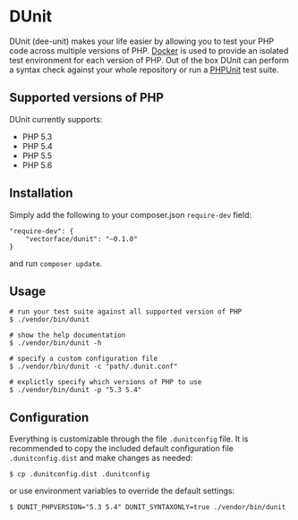 # DUnit

DUnit (dee-unit) makes your life easier by allowing you to test your PHP code
across multiple versions of PHP. [Docker](https://www.docker.com/whatisdocker/)
is used to provide an isolated test environment for each version of PHP. Out of
the box DUnit can perform a syntax check against your whole repository or run a
[PHPUnit](https://phpunit.de/) test suite.

## Supported versions of PHP

DUnit currently supports:
* PHP 5.3
* PHP 5.4
* PHP 5.5
* PHP 5.6

## Installation

Simply add the following to your composer.json `require-dev` field:

    "require-dev": {
        "vectorface/dunit": "~0.1.0"
    }

and run `composer update`.

## Usage

```shell
# run your test suite against all supported version of PHP
$ ./vendor/bin/dunit

# show the help documentation
$ ./vendor/bin/dunit -h

# specify a custom configuration file
$ ./vendor/bin/dunit -c "path/.dunit.conf"

# explictly specify which versions of PHP to use
$ ./vendor/bin/dunit -p "5.3 5.4"
```

## Configuration

Everything is customizable through the file `.dunitconfig` file. It is
recommended to copy the included default configuration file `.dunitconfig.dist`
and make changes as needed:

```shell
$ cp .dunitconfig.dist .dunitconfig
```

or use environment variables to override the default settings:

```shell
$ DUNIT_PHPVERSION="5.3 5.4" DUNIT_SYNTAXONLY=true ./vendor/bin/dunit
```
